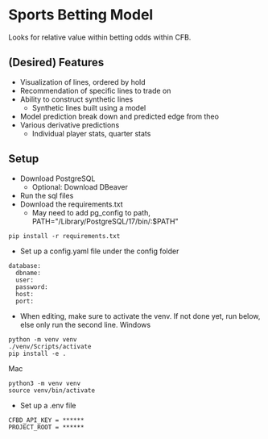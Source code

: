 # Sports Betting Model

Looks for relative value within betting odds within CFB.

## (Desired) Features

- Visualization of lines, ordered by hold
- Recommendation of specific lines to trade on
- Ability to construct synthetic lines
    - Synthetic lines built using a model
- Model prediction break down and predicted edge from theo
- Various derivative predictions
    - Individual player stats, quarter stats

## Setup

- Download PostgreSQL
    - Optional: Download DBeaver
- Run the sql files
- Download the requirements.txt 
    - May need to add pg_config to path, PATH="/Library/PostgreSQL/17/bin/:$PATH"
```
pip install -r requirements.txt
```
- Set up a config.yaml file under the config folder
```
database:
  dbname: 
  user: 
  password: 
  host:
  port:
```
- When editing, make sure to activate the venv. If not done yet, run below, else only run the second line. 
Windows
```
python -m venv venv
./venv/Scripts/activate
pip install -e .
```
Mac
```
python3 -m venv venv
source venv/bin/activate
```
- Set up a .env file
```
CFBD_API_KEY = ******
PROJECT_ROOT = ******
```


